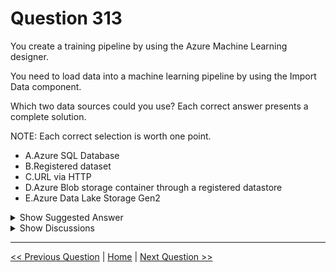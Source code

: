 # Question 313

You create a training pipeline by using the Azure Machine Learning designer.

You need to load data into a machine learning pipeline by using the Import Data component.

Which two data sources could you use? Each correct answer presents a complete solution.

NOTE: Each correct selection is worth one point.

- A.Azure SQL Database
- B.Registered dataset
- C.URL via HTTP
- D.Azure Blob storage container through a registered datastore
- E.Azure Data Lake Storage Gen2

<details>
  <summary>Show Suggested Answer</summary>

<strong>CD</strong><br>

</details>

<details>
  <summary>Show Discussions</summary>

<blockquote><p><strong>609c591</strong> <code>(Thu 23 Jan 2025 16:35)</code> - <em>Upvotes: 1</em></p><p>You can use the following two data sources to load data into a machine learning pipeline using the Import Data component in Azure Machine Learning designer:

B. Registered dataset
Registered Dataset: A dataset that has been registered in your Azure Machine Learning workspace can be easily imported into your pipeline. This ensures that your data is well-organized and easily accessible for your machine learning experiments.

D. Azure Blob storage container through a registered datastore
Azure Blob Storage: By registering an Azure Blob storage container as a datastore in your Azure Machine Learning workspace, you can directly import data from it into your pipeline. This is especially useful for large datasets that are stored in Blob storage.

These options allow you to efficiently load and manage your data for machine learning pipelines.</p></blockquote>

<blockquote><p><strong>PI_Team</strong> <code>(Fri 23 Feb 2024 10:29)</code> - <em>Upvotes: 2</em></p><p>The Import Data component supports reading data from the following sources: URL via HTTP, Azure Blob Container, Azure File Share, Azure Data Lake, Azure Data Lake Gen2, Azure SQL Database, and Azure PostgreSQL1. Therefore, the correct answers to your question are A. Azure SQL Database, C. URL via HTTP, D. Azure Blob storage container through a registered datastore, and E. Azure Data Lake Storage Gen2

Reference: https://github.com/MicrosoftDocs/azure-docs/blob/main/articles/machine-learning/component-reference/import-data.md</p></blockquote>

<blockquote><p><strong>hiyoww</strong> <code>(Thu 10 Oct 2024 08:24)</code> - <em>Upvotes: 2</em></p><p>if ACDE can be answers, then question not asking well</p></blockquote>
<blockquote><p><strong>damaldon</strong> <code>(Sun 14 Jan 2024 20:00)</code> - <em>Upvotes: 1</em></p><p>Correct</p></blockquote>
<blockquote><p><strong>fqc</strong> <code>(Mon 20 Nov 2023 12:05)</code> - <em>Upvotes: 4</em></p><p>The Import Data component support read data from following sources:

URL via HTTP
Azure cloud storages through Datastores)
Azure Blob Container
Azure File Share
Azure Data Lake
Azure Data Lake Gen2
Azure SQL Database
Azure PostgreSQL</p></blockquote>

<blockquote><p><strong>Tommo565</strong> <code>(Sat 23 Sep 2023 14:50)</code> - <em>Upvotes: 1</em></p><p>Correct according to the link</p></blockquote>
<blockquote><p><strong>oakmm</strong> <code>(Fri 22 Sep 2023 21:38)</code> - <em>Upvotes: 3</em></p><p>https://learn.microsoft.com/en-us/azure/machine-learning/component-reference/import-data</p></blockquote>

</details>

---

[<< Previous Question](question_312.md) | [Home](../index.md) | [Next Question >>](question_314.md)
